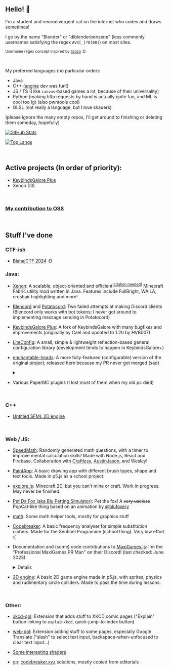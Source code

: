 ## Hello! 👋

I'm a student and neurodivergent cat on the internet who codes and draws sometimes!

I go by the name "Blender" or "diblenderbenzene" (less commonly usernames satisfying the regex `AV3[_]?0[68]`) on most sites.

<sub>Username regex concept inspired by [azazo](https://azazazo.github.io/about/) :D</sub>

<!--
OC info :O
  > Blender (my main sona) - Quiet orange tabby cat, loves science (physics in particular) and engineering. A bit socially awkward.
  > Kyra - Fluffy heterochromatic (amber/pale green) blue/purple dragon, data analyst and professional information hoarder. Loves flying. Can't quite breathe fire due to an injury, but occasionally makes little jets of flame when she sneezes.
  > Tachyon (my pfp) - Extroverted, athletic gray/aqua/orange protogen, flies planes. 2 sets of ears. Blender's close friend!
  > Dicot - Green fox, strategist, botanist as a hobby. Also Blender's and Tachyon's friend (of course). He came from a bunch of doodles on my bio notes.
-->

<!--
If you've noticed these, hello!

⢀⣠⣾⣿⣿⣿⣿⣿⣿⣿⣿⣿⣿⣿⣿⣿⣿⣿⣿⣿⣿⣿⠀⠀⠀⠀⣠⣤⣶⣶
⣿⣿⣿⣿⣿⣿⣿⣿⣿⣿⣿⣿⣿⣿⣿⣿⣿⣿⣿⣿⣿⣿⠀⠀⠀⢰⣿⣿⣿⣿
⣿⣿⣿⣿⣿⣿⣿⣿⣿⣿⣿⣿⣿⣿⣿⣿⣿⣿⣿⣿⣿⣿⣧⣀⣀⣾⣿⣿⣿⣿
⣿⣿⣿⣿⣿⡏⠉⠛⢿⣿⣿⣿⣿⣿⣿⣿⣿⣿⣿⣿⣿⣿⣿⣿⣿⣿⣿⣿⡿⣿
⣿⣿⣿⣿⣿⣿⠀⠀⠀⠈⠛⢿⣿⣿⣿⣿⣿⣿⣿⣿⣿⣿⣿⣿⠿⠛⠉⠁⠀⣿
⣿⣿⣿⣿⣿⣿⣧⡀⠀⠀⠀⠀⠙⠿⠿⠿⠻⠿⠿⠟⠿⠛⠉⠀⠀⠀⠀⠀⣸⣿
⣿⣿⣿⣿⣿⣿⣿⣷⣄⠀⡀⠀⠀⠀⠀⠀⠀⠀⠀⠀⠀⠀⠀⠀⠀⠀⢀⣴⣿⣿
⣿⣿⣿⣿⣿⣿⣿⣿⣿⠏⠀⠀⠀⠀⠀⠀⠀⠀⠀⠀⠀⠀⠀⠀⠠⣴⣿⣿⣿⣿
⣿⣿⣿⣿⣿⣿⣿⣿⡟⠀⠀⢰⣹⡆⠀⠀⠀⠀⠀⠀⣭⣷⠀⠀⠀⠸⣿⣿⣿⣿
⣿⣿⣿⣿⣿⣿⣿⣿⠃⠀⠀⠈⠉⠀⠀⠤⠄⠀⠀⠀⠉⠁⠀⠀⠀⠀⢿⣿⣿⣿
⣿⣿⣿⣿⣿⣿⣿⣿⢾⣿⣷⠀⠀⠀⠀⡠⠤⢄⠀⠀⠀⠠⣿⣿⣷⠀⢸⣿⣿⣿
⣿⣿⣿⣿⣿⣿⣿⣿⡀⠉⠀⠀⠀⠀⠀⢄⠀⢀⠀⠀⠀⠀⠉⠉⠁⠀⠀⣿⣿⣿
⣿⣿⣿⣿⣿⣿⣿⣿⣧⠀⠀⠀⠀⠀⠀⠀⠈⠀⠀⠀⠀⠀⠀⠀⠀⠀⠀⢹⣿⣿
⣿⣿⣿⣿⣿⣿⣿⣿⣿⠃⠀⠀⠀⠀⠀⠀⠀⠀⠀⠀⠀⠀⠀⠀⠀⠀⠀⢸⣿⣿
-->


<br>

My preferred languages (no particular order):
- Java
- C++ ([engine](https://github.com/AV306/engine) dev was fun!)
- JS / TS (I like `canvas`-based games a lot, because of their universality)
- Python (making http requests by hand is actually quite fun, and ML is cool too ig) (also pwntools cool)
- GLSL (not really a language, but I love shaders)

(please ignore the many empty repos, I'll get around to finishing or deleting them someday, hopefully)

[![GitHub Stats](https://github-readme-stats.vercel.app/api?username=AV306&theme=tokyonight&hide_border=true)](https://github.com/anuraghazra/github-readme-stats)

[![Top Langs](https://github-readme-stats.vercel.app/api/top-langs/?username=AV306&layout=compact&theme=tokyonight&hide_border=true&exclude_repo=fabric-yarn-javadocs,fabric-api-javadocs,fabric-loader-javadocs,Maxigames.js,Game,homework-recorder)](https://github.com/anuraghazra/github-readme-stats)

<br>

## Active projects (In order of priority):

- [KeybindsGalore Plus](https://github.com/AV306/KeybindsGalore-Plus)
- Xenon (:0)

<br>

### [My contribution to OSS](https://github.com/GoulartNogueira/BadUI/issues/1)

<br>

## Stuff I've done

### CTF-ish

- [BlahajCTF 2024](https://av306.github.io/blahajctf-2024-writeups/) :D

### Java:

- [Xenon](https://github.com/AV306/xenon): A scalable, object-oriented and efficient<sup>\[[citation needed](https://xkcd.com/285/)\]</sup> Minecraft Fabric utility mod written in Java. Features include FullBright, WAILA, croshair highlighting and more!

- [Blencord](https://github.com/AV306/blencord) and [Potatocord](https://github.com/AV306/potatocord): Two failed attempts at making Discord clients  (Blencord only works with bot tokens; I never got around to implementing message sending in Potatocord)

- [KeybindsGalore Plus](https://github.com/AV306/KeybindsGalore-Plus): A fork of KeybindsGalore with many bugfixes and improvements (originally by Cael and updated to 1.20 by HVB007)

- [LiteConfig](https://github.com/AV306/liteconfig): A small, simple & lightweight reflection-based general configuration library (development tends to happen in KeybindsGalore+)

- [enchantable-heads](https://github.com/AV306/enchantable-heads): A more fully-featured (configurable) version of the original project; released here because my PR never got merged (sad) <details>
  <summary></summary>

  <sup>I actually did most of the code research for the original project and came up with the original implementation, but we don't really talk about that</sup>
</details>

- Various PaperMC plugins (I lost most of them when my old pc died)

<br>

### C++

- [Untitled SFML 2D engine](https://github.com/AV306.engine)

<br>

### Web / JS:

- [SpeedMath](https://github.com/Craftless/speed-math-qns): Randomly generated math questions, with a timer to improve mental calculation skills! Made with Node.js, React and Firebase. Collaboration with [Craftless](https://github.com/Craftless), [AustinJason](https://github.com/AustinJason), and Wesley!

- [PaintApp](https://av306.github.io/PaintApp): A basic drawing app with different brush types, shape and text tools. Made in p5.js as a school project.

- [explore.js](https://av306.github.io/explore.js): Minecraft 2D, but you can't mine or craft. Work in progress. May never be finished.

- [Pet Da Fox (aka Blu Petting Simulator)](https://av306.github.io/petdafox): Pet the fox! A ~~very useless~~ PopCat-like thing based on an animation by [@blufoxery](https://instagram.com/blufoxery)

- [math](https://github.com/AV306/math): Some math helper tools, mostly for graphics stuff

- [Codebreaker](https://av306.github.io/codebreaker-sentinel/): A basic frequency analyser for simple substitution ciphers. Made for the Sentinel Programme (school thing). Very low effort :(

- Documentation and (some) code contributions to [MaxiGames.js](https://github.com/MaxiGames/MaxiGames.js): I'm the "Professional MaxiGames PR Man" on their Discord! (last checked: June 2023)
  <details>
    <img src="https://github.com/user-attachments/assets/cb91d456-7a75-4184-8b99-3a437efdeb75" />
  </details>

- [2D engine](https://av306.github.io/2d-engine-p5js): A basic 2D game engine made in p5.js, with sprites, physics and rudimentary circle colliders. Made to pass the time during lessons.

<br>

### Other:

- [xkcd-qol](https://github.com/AV306/xkcd-qol): Extension that adds stuff to XKCD comic pages ("Explain" button linking to `explainxkcd`, quick-jump-to-index button)

- [web-qol](https://github.com/AV306/web-qol): Extension adding stuff to some pages, especially Google Translate ("slash" to select text input, backspace-when-unfocused to clear text input...)

- [Some interesting shaders](https://av306.github.io/interesting-graphics)

- [cp](https://github.com/AV306/cp): [codebreaker.xyz](https://codebreaker.xyz) solutions, mostly copied from editorials

